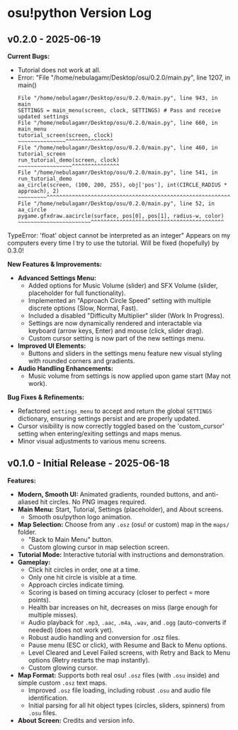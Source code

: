 # osu!python Version Log

## v0.2.0 - 2025-06-19
**Current Bugs:**
- Tutorial does not work at all.
- Error: "File "/home/nebulagamr/Desktop/osu/0.2.0/main.py", line 1207, in <module>
    main()
    ~~~~^^
  File "/home/nebulagamr/Desktop/osu/0.2.0/main.py", line 943, in main
    SETTINGS = main_menu(screen, clock, SETTINGS) # Pass and receive updated settings
  File "/home/nebulagamr/Desktop/osu/0.2.0/main.py", line 660, in main_menu
    tutorial_screen(screen, clock)
    ~~~~~~~~~~~~~~~^^^^^^^^^^^^^^^
  File "/home/nebulagamr/Desktop/osu/0.2.0/main.py", line 460, in tutorial_screen
    run_tutorial_demo(screen, clock)
    ~~~~~~~~~~~~~~~~~^^^^^^^^^^^^^^^
  File "/home/nebulagamr/Desktop/osu/0.2.0/main.py", line 541, in run_tutorial_demo
    aa_circle(screen, (100, 200, 255), obj['pos'], int(CIRCLE_RADIUS * approach), 2)
    ~~~~~~~~~^^^^^^^^^^^^^^^^^^^^^^^^^^^^^^^^^^^^^^^^^^^^^^^^^^^^^^^^^^^^^^^^^^^^^^^
  File "/home/nebulagamr/Desktop/osu/0.2.0/main.py", line 52, in aa_circle
    pygame.gfxdraw.aacircle(surface, pos[0], pos[1], radius-w, color)
    ~~~~~~~~~~~~~~~~~~~~~~~^^^^^^^^^^^^^^^^^^^^^^^^^^^^^^^^^^^^^^^^^^
TypeError: 'float' object cannot be interpreted as an integer"
Appears on my computers every time I try to use the tutorial.
Will be fixed (hopefully) by 0.3.0!


**New Features & Improvements:**
- **Advanced Settings Menu:**
    - Added options for Music Volume (slider) and SFX Volume (slider, placeholder for full functionality).
    - Implemented an "Approach Circle Speed" setting with multiple discrete options (Slow, Normal, Fast).
    - Included a disabled "Difficulty Multiplier" slider (Work In Progress).
    - Settings are now dynamically rendered and interactable via keyboard (arrow keys, Enter) and mouse (click, slider drag).
    - Custom cursor setting is now part of the new settings menu.
- **Improved UI Elements:**
    - Buttons and sliders in the settings menu feature new visual styling with rounded corners and gradients.
- **Audio Handling Enhancements:**
    - Music volume from settings is now applied upon game start (May not work).

**Bug Fixes & Refinements:**
- Refactored `settings_menu` to accept and return the global `SETTINGS` dictionary, ensuring settings persist and are properly updated.
- Cursor visibility is now correctly toggled based on the 'custom_cursor' setting when entering/exiting settings and maps menus.
- Minor visual adjustments to various menu screens.

## v0.1.0 - Initial Release - 2025-06-18

**Features:**
- **Modern, Smooth UI:** Animated gradients, rounded buttons, and anti-aliased hit circles. No PNG images required.
- **Main Menu:** Start, Tutorial, Settings (placeholder), and About screens.
    - Smooth osu!python logo animation.
- **Map Selection:** Choose from any `.osz` (osu! or custom) map in the `maps/` folder.
    - "Back to Main Menu" button.
    - Custom glowing cursor in map selection screen.
- **Tutorial Mode:** Interactive tutorial with instructions and demonstration.
- **Gameplay:**
    - Click hit circles in order, one at a time.
    - Only one hit circle is visible at a time.
    - Approach circles indicate timing.
    - Scoring is based on timing accuracy (closer to perfect = more points).
    - Health bar increases on hit, decreases on miss (large enough for multiple misses).
    - Audio playback for `.mp3`, `.aac`, `.m4a`, `.wav`, and `.ogg` (auto-converts if needed) (does not work yet).
    - Robust audio handling and conversion for .osz files.
    - Pause menu (ESC or click), with Resume and Back to Menu options.
    - Level Cleared and Level Failed screens, with Retry and Back to Menu options (Retry restarts the map instantly).
    - Custom glowing cursor.
- **Map Format:** Supports both real osu! `.osz` files (with `.osu` inside) and simple custom `.osz` text maps.
    - Improved `.osz` file loading, including robust `.osu` and audio file identification.
    - Initial parsing for all hit object types (circles, sliders, spinners) from `.osu` files.
- **About Screen:** Credits and version info.
